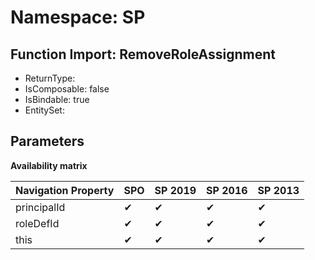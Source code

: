 # Namespace: SP

## Function Import: RemoveRoleAssignment

- ReturnType: 
- IsComposable: false
- IsBindable: true
- EntitySet: 

## Parameters

**Availability matrix**

Navigation Property | SPO | SP 2019 | SP 2016 | SP 2013
----------|-----|---------|---------|--------
principalId | ✔ | ✔ | ✔ | ✔
roleDefId | ✔ | ✔ | ✔ | ✔
this | ✔ | ✔ | ✔ | ✔
